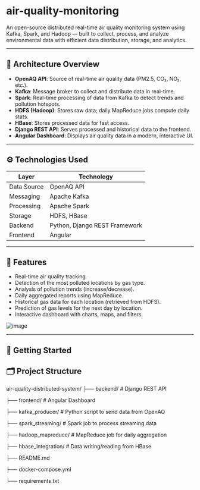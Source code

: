 # air-quality-monitoring
An open-source distributed real-time air quality monitoring system using Kafka, Spark, and Hadoop — built to collect, process, and analyze environmental data with efficient data distribution, storage, and analytics.

---

## 📌 Architecture Overview

- **OpenAQ API**: Source of real-time air quality data (PM2.5, CO₂, NO₂, etc.).
- **Kafka**: Message broker to collect and distribute data in real-time.
- **Spark**: Real-time processing of data from Kafka to detect trends and pollution hotspots.
- **HDFS (Hadoop)**: Stores raw data; daily MapReduce jobs compute daily stats.
- **HBase**: Stores processed data for fast access.
- **Django REST API**: Serves processed and historical data to the frontend.
- **Angular Dashboard**: Displays air quality data in a modern, interactive UI.

---

## ⚙️ Technologies Used

| Layer         | Technology                      |
|--------------|----------------------------------|
| Data Source   | OpenAQ API                      |
| Messaging     | Apache Kafka                    |
| Processing    | Apache Spark                    |
| Storage       | HDFS, HBase                     |
| Backend       | Python, Django REST Framework   |
| Frontend      | Angular                         |

---

## 🎯 Features

- Real-time air quality tracking.
- Detection of the most polluted locations by gas type.
- Analysis of pollution trends (increase/decrease).
- Daily aggregated reports using MapReduce.
- Historical gas data for each location (retrieved from HDFS).
- Prediction of gas levels for the next day by location.
- Interactive dashboard with charts, maps, and filters.

![image](https://github.com/user-attachments/assets/1bd474ba-b0a2-4c0a-a3c3-8ad5b5351962)

---

## 🏁 Getting Started


## 🗂 Project Structure

air-quality-distributed-system/
├── backend/              # Django REST API

├── frontend/             # Angular Dashboard

├── kafka_producer/       # Python script to send data from OpenAQ

├── spark_streaming/      # Spark job to process streaming data

├── hadoop_mapreduce/     # MapReduce job for daily aggregation

├── hbase_integration/    # Data writing/reading from HBase

├── README.md

├── docker-compose.yml  
 
└── requirements.txt
